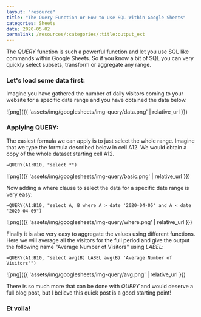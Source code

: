 ```yaml
---
layout: "resource"
title: "The Query Function or How to Use SQL Within Google Sheets"
categories: Sheets
date: 2020-05-02
permalink: /resources/:categories/:title:output_ext
---
```

The _QUERY_ function is such a powerful function and let you use SQL like commands within Google Sheets. So if you know a bit of SQL you can very quickly select subsets, transform or aggregate any range.

### Let's load some data first:

Imagine you have gathered the number of daily visitors coming to your website for a specific date range and you have obtained the data below.

![png]({{ 'assets/img/googlesheets/img-query/data.png' | relative_url }})

### Applying QUERY:

The easiest formula we can apply is to just select the whole range. Imagine that we type the formula described below in cell A12. We would obtain a copy of the whole dataset starting cell A12.

```
=QUERY(A1:B10, "select *")
```

![png]({{ 'assets/img/googlesheets/img-query/basic.png' | relative_url }})


Now adding a where clause to select the data for a specific date range is very easy:

```
=QUERY(A1:B10, "select A, B where A > date '2020-04-05' and A < date '2020-04-09")
```

![png]({{ 'assets/img/googlesheets/img-query/where.png' | relative_url }})


Finally it is also very easy to aggregate the values using different functions. Here we will average all the visitors for the full period and give the output the following name "Average Number of Visitors" using _LABEL_: 

```
=QUERY(A1:B10, "select avg(B) LABEL avg(B) 'Average Number of Visitors'")
```

![png]({{ 'assets/img/googlesheets/img-query/avg.png' | relative_url }})


There is so much more that can be done with _QUERY_ and would deserve a full blog post, but I believe this quick post is a good starting point!

### Et voila!